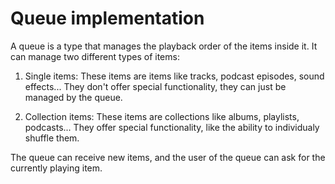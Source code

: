 # Queue implementation

A queue is a type that manages the playback order of the items inside it. It can
manage two different types of items:

1. Single items:
    These items are items like tracks, podcast episodes, sound effects... They
    don't offer special functionality, they can just be managed by the queue.

2. Collection items:
    These items are collections like albums, playlists, podcasts... They offer
    special functionality, like the ability to individualy shuffle them.

The queue can receive new items, and the user of the queue can ask for the
currently playing item.
